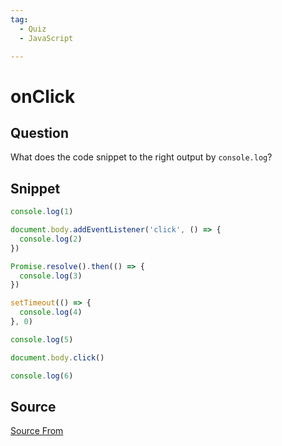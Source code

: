 ```yaml
---
tag:
  - Quiz
  - JavaScript

---
```

  
# onClick

## Question
What does the code snippet to the right output by `console.log`?

## Snippet
```js
console.log(1)

document.body.addEventListener('click', () => {
  console.log(2)
})

Promise.resolve().then(() => {
  console.log(3)
})

setTimeout(() => {
  console.log(4)
}, 0)

console.log(5)

document.body.click()

console.log(6)
```
    


##  Source
[Source From](https://bigfrontend.dev/quiz/messsage-channel-is-async)

  